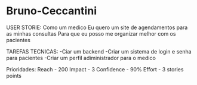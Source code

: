 # Bruno-Ceccantini

USER STORIE:
Como um medico
Eu quero um site de agendamentos para as minhas consultas
Para que eu posso me organizar melhor com os pacientes

TAREFAS TECNICAS:
-Ciar um  backend
-Criar um sistema de login e senha para pacientes
-Criar um perfil adiministrador para o medico

Prioridades:
Reach - 200
Impact - 3
Confidence - 90%
Effort - 3 stories points
